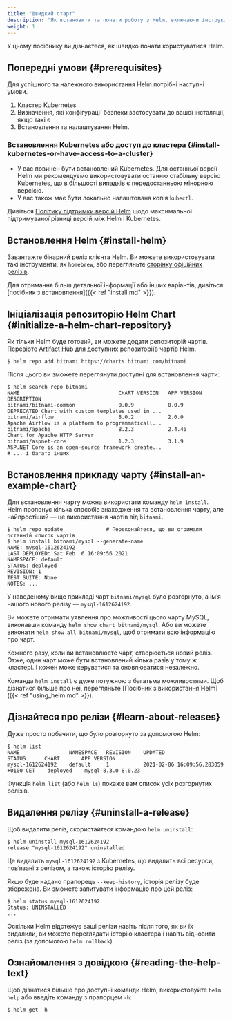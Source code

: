 ```yaml
---
title: "Швидкий старт"
description: "Як встановити та почати роботу з Helm, включаючи інструкції для дистрибутивів, поширені запитання та втулки."
weight: 1
---
```


У цьому посібнику ви дізнаєтеся, як швидко почати користуватися Helm.

## Попередні умови {#prerequisites}

Для успішного та належного використання Helm потрібні наступні умови.

1. Кластер Kubernetes
2. Визначення, які конфігурації безпеки застосувати до вашої інсталяції, якщо такі є
3. Встановлення та налаштування Helm.

### Встановлення Kubernetes або доступ до кластера {#install-kubernetes-or-have-access-to-a-cluster}

- У вас повинен бути встановлений Kubernetes. Для останньої версії Helm ми рекомендуємо використовувати останню стабільну версію Kubernetes, що в більшості випадків є передостанньою мінорною версією.
- У вас також має бути локально налаштована копія `kubectl`.

Дивіться [Політику підтримки версій Helm](https://helm.sh/docs/topics/version_skew/) щодо максимальної підтримуваної різниці версій між Helm і Kubernetes.

## Встановлення Helm {#install-helm}

Завантажте бінарний реліз клієнта Helm. Ви можете використовувати такі інструменти, як `homebrew`, або перегляньте [сторінку офіційних релізів](https://github.com/helm/helm/releases).

Для отримання більш детальної інформації або інших варіантів, дивіться [посібник з встановлення]({{< ref "install.md" >}}).

## Ініціалізація репозиторію Helm Chart {#initialize-a-helm-chart-repository}

Як тільки Helm буде готовий, ви можете додати репозиторій чартів. Перевірте [Artifact Hub](https://artifacthub.io/packages/search?kind=0) для доступних репозиторіїв чартів Helm.

```console
$ helm repo add bitnami https://charts.bitnami.com/bitnami
```

Після цього ви зможете переглянути доступні для встановлення чарти:

```console
$ helm search repo bitnami
NAME                             	CHART VERSION	APP VERSION  	DESCRIPTION
bitnami/bitnami-common           	0.0.9        	0.0.9        	DEPRECATED Chart with custom templates used in ...
bitnami/airflow                  	8.0.2        	2.0.0        	Apache Airflow is a platform to programmaticall...
bitnami/apache                   	8.2.3        	2.4.46       	Chart for Apache HTTP Server
bitnami/aspnet-core              	1.2.3        	3.1.9        	ASP.NET Core is an open-source framework create...
# ... і багато інших
```

## Встановлення прикладу чарту {#install-an-example-chart}

Для встановлення чарту можна використати команду `helm install`. Helm пропонує кілька способів знаходження та встановлення чарту, але найпростіший — це використання чартів від `bitnami`.

```console
$ helm repo update              # Переконайтеся, що ви отримали останній список чартів
$ helm install bitnami/mysql --generate-name
NAME: mysql-1612624192
LAST DEPLOYED: Sat Feb  6 16:09:56 2021
NAMESPACE: default
STATUS: deployed
REVISION: 1
TEST SUITE: None
NOTES: ...
```

У наведеному вище прикладі чарт `bitnami/mysql` було розгорнуто, а імʼя нашого нового релізу — `mysql-1612624192`.

Ви можете отримати уявлення про можливості цього чарту MySQL, виконавши команду `helm show chart bitnami/mysql`. Або ви можете виконати `helm show all bitnami/mysql`, щоб отримати всю інформацію про чарт.

Кожного разу, коли ви встановлюєте чарт, створюється новий реліз. Отже, один чарт може бути встановлений кілька разів у тому ж кластері. І кожен може керуватися та оновлюватися незалежно.

Команда `helm install` є дуже потужною з багатьма можливостями. Щоб дізнатися більше про неї, перегляньте
[Посібник з використання Helm]({{< ref "using_helm.md" >}}).

## Дізнайтеся про релізи {#learn-about-releases}

Дуже просто побачити, що було розгорнуто за допомогою Helm:

```console
$ helm list
NAME            	NAMESPACE	REVISION	UPDATED                             	STATUS  	CHART      	APP VERSION
mysql-1612624192	default  	1       	2021-02-06 16:09:56.283059 +0100 CET	deployed	mysql-8.3.0	8.0.23
```

Функція `helm list` (або `helm ls`) покаже вам список усіх розгорнутих релізів.

## Видалення релізу {#uninstall-a-release}

Щоб видалити реліз, скористайтеся командою `helm uninstall`:

```console
$ helm uninstall mysql-1612624192
release "mysql-1612624192" uninstalled
```

Це видалить `mysql-1612624192` з Kubernetes, що видалить всі ресурси, повʼязані з релізом, а також історію релізу.

Якщо буде надано прапорець `--keep-history`, історія релізу буде збережена. Ви зможете запитувати інформацію про цей реліз:

```console
$ helm status mysql-1612624192
Status: UNINSTALLED
...
```

Оскільки Helm відстежує ваші релізи навіть після того, як ви їх видалили, ви можете переглядати історію кластера і навіть відновити реліз (за допомогою `helm rollback`).

## Ознайомлення з довідкою {#reading-the-help-text}

Щоб дізнатися більше про доступні команди Helm, використовуйте `helm help` або введіть команду з прапорцем `-h`:

```console
$ helm get -h
```
